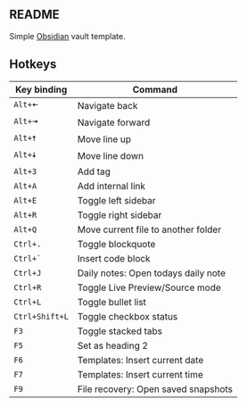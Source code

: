 ## README

Simple [Obsidian](https://obsidian.md/) vault template.

## Hotkeys

| Key binding         | Command                             |
| ------------------- | ----------------------------------- |
| `Alt+🠄`             | Navigate back                       |
| `Alt+🠆`             | Navigate forward                    |
| `Alt+🠅`             | Move line up                        |
| `Alt+🠇`             | Move line down                      |
| `Alt+3`             | Add tag                             |
| `Alt+A`             | Add internal link                   |
| `Alt+E`             | Toggle left sidebar                 |
| `Alt+R`             | Toggle right sidebar                |
| `Alt+Q`             | Move current file to another folder |
| `Ctrl+.`            | Toggle blockquote                   |
| <code>Ctrl+`</code> | Insert code block                   |
| `Ctrl+J`            | Daily notes: Open todays daily note |
| `Ctrl+R`            | Toggle Live Preview/Source mode     |
| `Ctrl+L`            | Toggle bullet list                  |
| `Ctrl+Shift+L`      | Toggle checkbox status              |
| `F3`                | Toggle stacked tabs                 |
| `F5`                | Set as heading 2                    |
| `F6`                | Templates: Insert current date      |
| `F7`                | Templates: Insert current time      |
| `F9`                | File recovery: Open saved snapshots |
